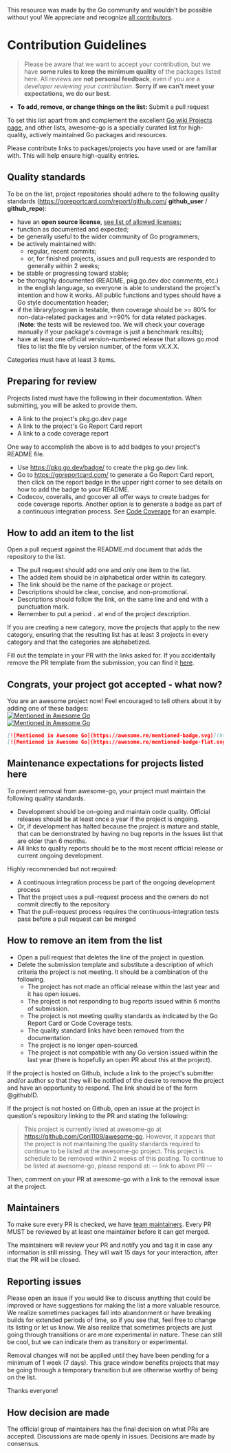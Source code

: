 This resource was made by the Go community and wouldn't be possible without you! 
We appreciate and recognize [all contributors](https://github.com/Cori1109/awesome-go/graphs/contributors).

# Contribution Guidelines

> Please be aware that we want to accept your contribution, but we have **some rules to keep the minimum quality** 
of the packages listed here. All reviews are **not personal feedback**, 
even if you are a _developer reviewing your contribution_. **Sorry if we can't meet your expectations, we do our best**.

- **To add, remove, or change things on the list:** Submit a pull request

To set this list apart from and complement the excellent [Go wiki Projects page](https://golang.org/wiki/Projects), 
and other lists, awesome-go is a specially curated list for high-quality, actively maintained Go packages and resources.

Please contribute links to packages/projects you have used or are familiar with. This will help ensure high-quality entries.

## Quality standards

To be on the list, project repositories should adhere to the following quality standards 
(https://goreportcard.com/report/github.com/ **github_user** / **github_repo**):

- have an **open source license**, [see list of allowed licenses](https://opensource.org/licenses/alphabetical);
- function as documented and expected;
- be generally useful to the wider community of Go programmers;
- be actively maintained with:
  - regular, recent commits;
  - or, for finished projects, issues and pull requests are responded to generally within 2 weeks;
- be stable or progressing toward stable;
- be thoroughly documented (README, pkg.go.dev doc comments, etc.) in the english language, so everyone is able to understand the project's intention and how it works. All public functions and types should have a Go style documentation header;
- if the library/program is testable, then coverage should be >= 80% for non-data-related packages and >=90% for data related packages. (**Note**: the tests will be reviewed too. We will check your coverage manually if your package's coverage is just a benchmark results);
- have at least one official version-numbered release that allows go.mod files to list the file by version number, of the form vX.X.X.

Categories must have at least 3 items.

## Preparing for review

Projects listed must have the following in their documentation. When submitting, you will be asked
to provide them.

- A link to the project's pkg.go.dev page
- A link to the project's Go Report Card report
- A link to a code coverage report

One way to accomplish the above is to add badges to your project's README file.
- Use https://pkg.go.dev/badge/ to create the pkg.go.dev link.
- Go to https://goreportcard.com/ to generate a Go Report Card report, then click on the report badge in the upper right corner to see details on how to add the badge to your README.
- Codecov, coveralls, and gocover all offer ways to create badges for code coverage reports. Another option is to generate a badge as part of a continuous integration process. See [Code Coverage](COVERAGE.md) for an example.

## How to add an item to the list

Open a pull request against the README.md document that adds the repository to the list.

- The pull request should add one and only one item to the list.
- The added item should be in alphabetical order within its category.
- The link should be the name of the package or project.
- Descriptions should be clear, concise, and non-promotional.
- Descriptions should follow the link, on the same line and end with a punctuation mark.
- Remember to put a period `.` at end of the project description.

If you are creating a new category, move the projects that apply to the new category, ensuring
that the resulting list has at least 3 projects in every category and that the categories are alphabetized.

Fill out the template in your PR with the links asked for. If you accidentally remove the PR template from the submission, you can find it [here](https://github.com/Cori1109/awesome-go/blob/main/.github/PULL_REQUEST_TEMPLATE.md).


## Congrats, your project got accepted - what now?
You are an awesome project now! Feel encouraged to tell others about it by adding one of these badges:  
[![Mentioned in Awesome Go](https://awesome.re/mentioned-badge.svg)](https://github.com/Cori1109/awesome-go)  
[![Mentioned in Awesome Go](https://awesome.re/mentioned-badge-flat.svg)](https://github.com/Cori1109/awesome-go)

```md
[![Mentioned in Awesome Go](https://awesome.re/mentioned-badge.svg)](https://github.com/Cori1109/awesome-go)  
[![Mentioned in Awesome Go](https://awesome.re/mentioned-badge-flat.svg)](https://github.com/Cori1109/awesome-go)
```
## Maintenance expectations for projects listed here

To prevent removal from awesome-go, your project must maintain the following quality standards.
- Development should be on-going and maintain code quality. Official releases should be at least once a year if the project is ongoing.
- Or, if development has halted because the project is mature and stable, that can be demonstrated by having no bug reports in the Issues list that are older than 6 months.
- All links to quality reports should be to the most recent official release or current ongoing development.

Highly recommended but not required:
- A continuous integration process be part of the ongoing development process
- That the project uses a pull-request process and the owners do not commit directly to the repository
- That the pull-request process requires the continuous-integration tests pass before a pull request can be merged

## How to remove an item from the list

- Open a pull request that deletes the line of the project in question.
- Delete the submission template and substitute a description of which criteria the project is not meeting. It should be a combination of the following.
  - The project has not made an official release within the last year and it has open issues.
  - The project is not responding to bug reports issued within 6 months of submission.
  - The project is not meeting quality standards as indicated by the Go Report Card or Code Coverage tests.
  - The quality standard links have been removed from the documentation.
  - The project is no longer open-sourced.
  - The project is not compatible with any Go version issued within the last year (there is hopefully an open PR about this at the project).

If the project is hosted on Github, include a link to the project's submitter and/or author so
that they will be notified of the desire to remove the project and have an opportunity to respond.
The link should be of the form @githubID.

If the project is not hosted on Github, open an issue at the project in question's repository linking to the PR 
and stating the following:

>This project is currently listed at awesome-go at https://github.com/Cori1109/awesome-go. 
However, it appears that the project is not maintaining the quality standards required to continue to be listed at the awesome-go project.
This project is schedule to be removed within 2 weeks of this posting. To continue to be listed at awesome-go, please respond at:
  -- link to above PR --
  
Then, comment on your PR at awesome-go with a link to the removal issue at the project.

## Maintainers

To make sure every PR is checked, we have [team maintainers](MAINTAINERS). Every PR MUST be reviewed by at least one maintainer before it can get merged.

The maintainers will review your PR and notify you and tag it in case any
information is still missing. They will wait 15 days for your interaction, after
that the PR will be closed.


## Reporting issues

Please open an issue if you would like to discuss anything that could be improved or have suggestions for making the list a more valuable resource. We realize sometimes packages fall into abandonment or have breaking builds for extended periods of time, so if you see that, feel free to change its listing or let us know. We also realize that sometimes projects are just going through transitions or are more experimental in nature. These can still be cool, but we can indicate them as transitory or experimental.

Removal changes will not be applied until they have been pending for a minimum of 1 week (7 days). This grace window benefits projects that may be going through a temporary transition but are otherwise worthy of being on the list.

Thanks everyone!

## How decision are made

The official group of maintainers has the final decision on what PRs are accepted. Discussions are made openly in issues. Decisions are made by consensus.
